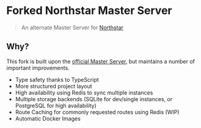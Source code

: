 # Forked Northstar Master Server
> An alternate Master Server for [Northstar](https://github.com/R2Northstar/Northstar)

## Why?
This fork is built upon the [official Master Server](https://github.com/R2Northstar/NorthstarMasterServer), but maintains a number of important improvements.
* Type safety thanks to TypeScript
* More structured project layout
* High availability using Redis to sync multiple instances
* Multiple storage backends (SQLite for dev/single instances, or PostgreSQL for high availability)
* Route Caching for commonly requested routes using Redis (WIP)
* Automatic Docker Images
